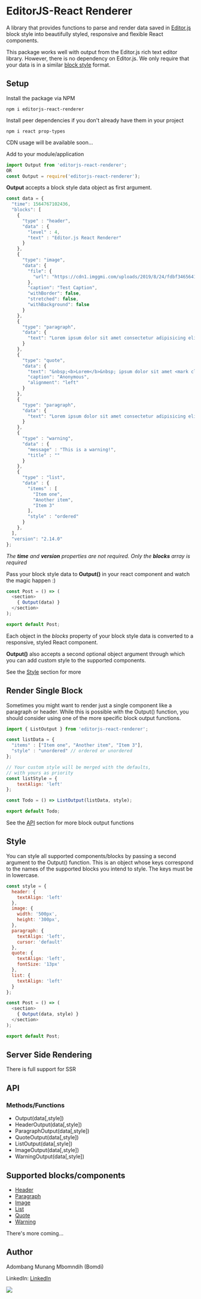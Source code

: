 # EditorJS-React Renderer

A library that provides functions to parse and render data saved in [Editor.js](https://editorjs.io/) block style into beautifully styled, responsive and flexible React components.

This package works well with output from the Editor.js rich text editor library.
However, there is no dependency on Editor.js. We only require that your data is in a similar [block style](https://editorjs.io/saving-data) format.


## Setup

Install the package via NPM

```shell
npm i editorjs-react-renderer
```

Install peer dependencies if you don't already have them in your project

```shell
npm i react prop-types
```

CDN usage will be available soon...

Add to your module/application

```javascript
import Output from 'editorjs-react-renderer';
OR
const Output = require('editorjs-react-renderer');
```

**Output** accepts a block style data object as first argument.

```javascript
const data = {
  "time": 1564767102436,
  "blocks": [
    {
      "type" : "header",
      "data" : {
        "level" : 4,
        "text" : "Editor.js React Renderer"
      }
    },
    {
      "type": "image",
      "data": {
        "file": {
          "url": "https://cdn1.imggmi.com/uploads/2019/8/24/fdbf3465641e401ebe0ec58d278656d1-full.jpg"
        },
        "caption": "Test Caption",
        "withBorder": false,
        "stretched": false,
        "withBackground": false
      }
    },
    {
      "type": "paragraph",
      "data": {
        "text": "Lorem ipsum dolor sit amet consectetur adipisicing elit. Doloremque accusantium veritatis dolorum cum amet! Ipsa ullam nisi, dolor explicabo ut nobis repudiandae saepe illo error facilis consectetur, quisquam assumenda dolorum."
      }
    },
    {
      "type": "quote",
      "data": {
        "text": "&nbsp;<b>Lorem</b>&nbsp; ipsum dolor sit amet <mark class=\"cdx-marker\">consectetur</mark> adipisicing elit. Doloremque accusantium veritatis dolorum cum amet! Ipsa ullam nisi, dolor explicabo ut nobis repudiandae saepe illo error facilis consectetur, quisquam assumenda dolorum.",
        "caption": "Anonymous",
        "alignment": "left"
      }
    },
    {
      "type": "paragraph",
      "data": {
        "text": "Lorem ipsum dolor sit amet consectetur adipisicing elit. Doloremque accusantium veritatis dolorum cum amet! Ipsa ullam nisi, dolor explicabo ut nobis repudiandae saepe illo error facilis consectetur, quisquam assumenda dolorum.Lorem ipsum dolor sit amet consectetur adipisicing elit. Doloremque accusantium veritatis dolorum cum amet! Ipsa ullam nisi, dolor explicabo ut nobis repudiandae saepe illo error facilis consectetur, quisquam assumenda dolorum."
      }
    },
    {
      "type" : "warning",
      "data" : {
        "message" : "This is a warning!",
        "title" : ""
      }
    },
    {
      "type" : "list",
      "data" : {
        "items" : [
          "Item one",
          "Another item",
          "Item 3"
        ],
        "style" : "ordered"
      }
    },
  ],
  "version": "2.14.0"
};
```

*The **time** and **version** properties are not required. Only the **blocks** array is required*

Pass your block style data to **Output()** in your react component and watch the magic happen :)

```javascript
const Post = () => (
  <section>
    { Output(data) }
  </section>
);

export default Post;
```

Each object in the *blocks* property of your block style data is converted to a responsive, styled React component.

**Output()** also accepts a second optional object argument through which you can add custom style to the supported components.

See the [Style](#style) section for more


## Render Single Block

Sometimes you might want to render just a single component like a paragraph or header. While this is possible with the Output() function, you should consider using one of the more specific block output functions.

```javascript
import { ListOutput } from 'editorjs-react-renderer';

const listData = {
  "items" : ["Item one", "Another item", "Item 3"],
  "style" : "unordered" // ordered or unordered
};

// Your custom style will be merged with the defaults,
// with yours as priority
const listStyle = {
    textAlign: 'left'
};

const Todo = () => ListOutput(listData, style);

export default Todo;
```

See the [API](#api) section for more block output functions


## Style

You can style all supported components/blocks by passing a second argument to the Output() function. This is an object whose keys correspond to the names of the supported blocks you intend to style. The keys must be in lowercase.

```javascript
const style = {
  header: {
    textAlign: 'left'
  },
  image: {
    width: '500px',
    height: '300px',
  },
  paragraph: {
    textAlign: 'left',
    cursor: 'default'
  },
  quote: {
    textAlign: 'left',
    fontSize: '13px'
  },
  list: {
    textAlign: 'left'
  }
};

const Post = () => (
  <section>
    { Output(data, style) }
  </section>
);

export default Post;
```

## Server Side Rendering

There is full support for SSR


## API

### Methods/Functions

* Output(data[,style])
* HeaderOutput(data[,style])
* ParagraphOutput(data[,style])
* QuoteOutput(data[,style])
* ListOutput(data[,style])
* ImageOutput(data[,style])
* WarningOutput(data[,style])


## Supported blocks/components
* [Header](https://github.com/editor-js/header)
* [Paragraph](https://github.com/editor-js/paragraph)
* [Image](https://github.com/editor-js/image)
* [List](https://github.com/editor-js/list)
* [Quote](https://github.com/editor-js/quote)
* [Warning](https://github.com/editor-js/warning)

There's more coming...


## Author

Adombang Munang Mbomndih (Bomdi)

LinkedIn: [LinkedIn](http://www.linkedin.com/in/adombangmunang)

![](https://firebasestorage.googleapis.com/v0/b/editorjs-react-renderer.appspot.com/o/Bomdi%202.jpg?alt=media&token=323c4b3e-8542-4031-9660-74280a8cfefc)
